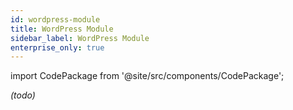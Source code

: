 ```yaml
---
id: wordpress-module
title: WordPress Module
sidebar_label: WordPress Module
enterprise_only: true
---
```


import CodePackage from '@site/src/components/CodePackage';

<CodePackage name="@deity/falcon-wordpress-module" /> 

_(todo)_
